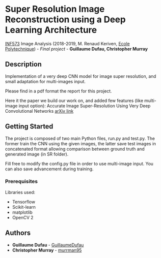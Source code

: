 # Super Resolution Image Reconstruction using a Deep Learning Architecture

[INF573](http://www.enseignement.polytechnique.fr/informatique/INF573/) Image Analysis (2018-2019, M. Renaud Keriven, [Ecole Polytechnique](https://www.polytechnique.edu/)) - *Final project* - **Guillaume Dufau, Christopher Murray**

## Description

Implementation of a very deep CNN model for image super resolution, and small adaptation for multi-images input.

Please find in a pdf format the report for this project.

Here it the paper we build our work on, and added few features (like multi-image input option):
Accurate Image Super-Resolution Using Very Deep Convolutional Networks
[arXiv link](https://arxiv.org/pdf/1511.04587.pdf)

## Getting Started

The project is composed of two main Python files, run.py and test.py. 
The former train the CNN using the given images, the latter save test images in concatenated format allowing comparison between ground truth and generated image (in SR folder).

Fill free to modify the config.py file in order to use multi-image input. You can also save advancement during training.

### Prerequisites

Libraries used:
* Tensorflow
* Scikit-learn
* matplotlib
* OpenCV 2

## Authors

* **Guillaume Dufau** - [GuillaumeDufau](https://github.com/GuillaumeDufau)
* **Christopher Murray** - [murrman95](https://github.com/murrman95)
